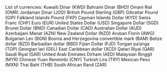 List of currencies:
Kuwaiti Dinar (KWD)
Bahraini Dinar (BHD)
Omani Rial (OMR)
Jordanian Dinar (JOD)
British Pound Sterling (GBP)
Gibraltar Pound (GIP)
Falkland Islands Pound (FKP)
Cayman Islands Dollar (KYD)
Swiss Franc (CHF)
Euro (EUR)
United States Dollar (USD)
Singapore Dollar (SGD)
Brunei Dollar (BND)
Canadian Dollar (CAD)
Australian Dollar (AUD)
Azerbaijani Manat (AZN)
New Zealand Dollar (NZD)
Aruban Florin (AWG)
Bulgarian Lev (BGN)
Bosnia and Herzegovina convertible mark (BAM)
Belize dollar (BZD)
Barbadian dollar (BBD)
Fijian Dollar (FJD)
Tongan pa’anga (TOP)
Georgian lari (GEL)
East Caribbean dollar (XCD)
Qatari Riyal (QAR)
Saudi Riyal (SAR)
United Arab Emirates Dirham (AED)
Malaysian Ringgit (MYR)
Chinese Yuan Renminbi (CNY)
Turkish Lira (TRY)
Mexican Peso (MXN)
Thai Baht (THB)
South African Rand (ZAR)